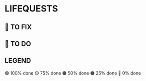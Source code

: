# LIFEQUESTS

## 🔧 TO FIX

## 🔳 TO DO

## LEGEND
🟢 100% done
🟡 75% done
🟠 50% done
🟤 25% done
🔴 0% done
